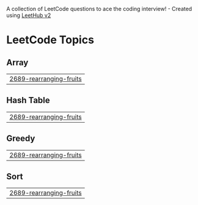 A collection of LeetCode questions to ace the coding interview! - Created using [LeetHub v2](https://github.com/arunbhardwaj/LeetHub-2.0)
<!---LeetCode Topics Start-->
# LeetCode Topics
## Array
|  |
| ------- |
| [2689-rearranging-fruits](https://github.com/harsh-srivastv/August-Leetcode-Challenge-2025/tree/master/2689-rearranging-fruits) |
## Hash Table
|  |
| ------- |
| [2689-rearranging-fruits](https://github.com/harsh-srivastv/August-Leetcode-Challenge-2025/tree/master/2689-rearranging-fruits) |
## Greedy
|  |
| ------- |
| [2689-rearranging-fruits](https://github.com/harsh-srivastv/August-Leetcode-Challenge-2025/tree/master/2689-rearranging-fruits) |
## Sort
|  |
| ------- |
| [2689-rearranging-fruits](https://github.com/harsh-srivastv/August-Leetcode-Challenge-2025/tree/master/2689-rearranging-fruits) |
<!---LeetCode Topics End-->
